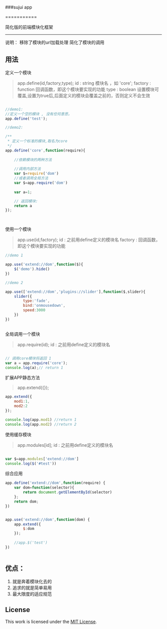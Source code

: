 ###sujui app

===========

简化版的前端模块化框架

-------
说明：
   移除了模块的url加载处理
   简化了模块的调用

用法
-------

定义一个模块
>app.define(id,factory,type);
id : string 模块名 ，如 'core';
factory : function 回调函数，即这个模块要实现的功能
type : boolean 设置模块可覆盖,设置为true后,后面定义的模块会覆盖之前的，否则定义不会生效

```javascript 

//demo1:
//定义一个空的模块 , 没有任何意思。
app.define('test');

//demo2:

/**
 * 定义一个标准的模块,取名为core
 */
app.define('core',function(require){
    
	//依赖模块的两种方法
	
	//调用内部方法
	var $=require('dom')
	//或者调用全局方法
	var $=app.require('dom')
	
 	var a=1;

 	// 返回模块:
 	return a
});




```

使用一个模块
>app.use(id,factory);
id  : 之前用define定义的模块名
factory : 回调函数，即这个模块要实现的功能

```javascript 
//demo 1

app.use('extend://dom',function($){
	$('demo').hide()
})

//demo 2

app.use(['extend://dom','plugins://slider'],function($,slider){
	slider({
		type:'fade',
		bind:'onmousedown',
		speed:3000
	})
})



```



全局调用一个模块
>app.require(id);
id  : 之前用define定义的模块名


```javascript 

// 调用core模块将返回 1
var a = app.require('core'); 
console.log(a);// return 1

```

扩展APP静态方法
>app.extend({});

```javascript 
app.extend({
    mod1:1,
    mod2:2
});

console.log(app.mod1) //return 1
console.log(app.mod2) //return 2


```

使用缓存模块
>app.modules[id];
id  : 之前用define定义的模块名

```javascript 

var $=app.modules['extend://dom']
console.log($('#test'))


```
 综合应用

```javascript
app.define('extend://dom',function(require) {
    var dom=function(selector){
        return document.getElementById(selector)
    };
    return dom;
})


app.use('extend://dom',function(dom) {
    app.extend({
        $:dom
    });
    
    //app.$('test')
})



```

优点：
-------
1. 就是奔着模块化去的
2. 追求的就是简单易用
3. 最大限度的适应规范

License
-------

This work is licensed under the [MIT License](LICENSE).
